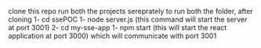 clone this repo
run both the projects sereprately
to run both the folder, after cloning 
1- cd ssePOC
    1- node server.js (this command will start the server at port 3001)
2- cd my-sse-app
    1- npm start (this will start the react application at port 3000) which will communicate with port 3001